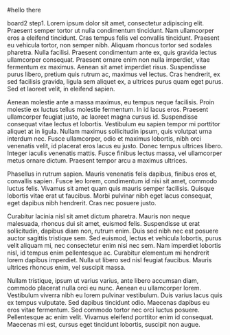 #hello there

board2 step1.
Lorem ipsum dolor sit amet, consectetur adipiscing elit. Praesent semper tortor ut nulla condimentum tincidunt. Nam ullamcorper eros a eleifend tincidunt. Cras tempus felis vel convallis tincidunt. Praesent eu vehicula tortor, non semper nibh. Aliquam rhoncus tortor sed sodales pharetra. Nulla facilisi. Praesent condimentum ante ex, quis gravida lectus ullamcorper consequat. Praesent ornare enim non nulla imperdiet, vitae fermentum ex maximus. Aenean sit amet imperdiet risus. Suspendisse purus libero, pretium quis rutrum ac, maximus vel lectus. Cras hendrerit, ex sed facilisis gravida, ligula sem aliquet ex, a ultrices purus quam eget purus. Sed et laoreet velit, in eleifend sapien.

Aenean molestie ante a massa maximus, eu tempus neque facilisis. Proin molestie ex luctus tellus molestie fermentum. In id lacus eros. Praesent ullamcorper feugiat justo, ac laoreet magna cursus id. Suspendisse consequat vitae lectus et lobortis. Vestibulum eu sapien tempor mi porttitor aliquet at in ligula. Nullam maximus sollicitudin ipsum, quis volutpat urna interdum nec. Fusce ullamcorper, odio et maximus lobortis, nibh orci venenatis velit, id placerat eros lacus eu justo. Donec tempus ultrices libero. Integer iaculis venenatis mattis. Fusce finibus lectus massa, vel ullamcorper metus ornare dictum. Praesent tempor arcu a maximus ultrices.

Phasellus in rutrum sapien. Mauris venenatis felis dapibus, finibus eros et, convallis sapien. Fusce leo lorem, condimentum id nisi sit amet, commodo luctus felis. Vivamus sit amet quam quis mauris semper facilisis. Quisque lobortis vitae erat ut faucibus. Morbi pulvinar nibh eget lacus consequat, eget dapibus nibh hendrerit. Cras nec posuere justo.

Curabitur lacinia nisl sit amet dictum pharetra. Mauris non neque malesuada, rhoncus dui sit amet, euismod felis. Suspendisse ut erat sollicitudin, dapibus diam non, rutrum enim. Duis sed nibh nec est posuere auctor sagittis tristique sem. Sed euismod, lectus et vehicula lobortis, purus velit aliquam mi, nec consectetur enim nisi nec sem. Nam imperdiet lobortis nisl, id tempus enim pellentesque ac. Curabitur elementum mi hendrerit lorem dapibus imperdiet. Nulla ut libero sed nisl feugiat faucibus. Mauris ultrices rhoncus enim, vel suscipit massa.

Nullam tristique, ipsum ut varius varius, ante libero accumsan diam, commodo placerat nulla orci eu nunc. Aenean eu ullamcorper lorem. Vestibulum viverra nibh eu lorem pulvinar vestibulum. Duis varius lacus quis ex tempus vulputate. Sed dapibus tincidunt odio. Maecenas dapibus eu eros vitae fermentum. Sed commodo tortor nec orci luctus posuere. Pellentesque ac enim velit. Vivamus eleifend porttitor enim id consequat. Maecenas mi est, cursus eget tincidunt lobortis, suscipit non augue.